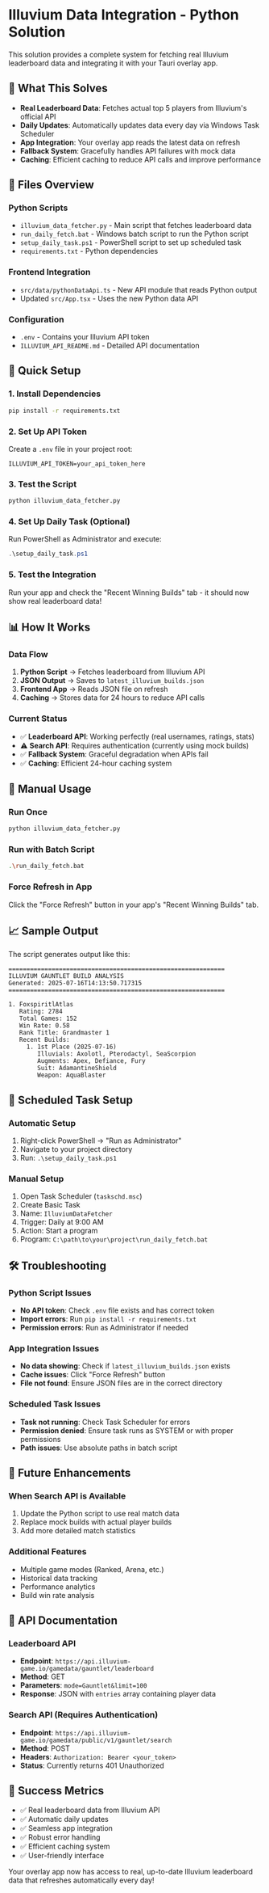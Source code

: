 # Illuvium Data Integration - Python Solution

This solution provides a complete system for fetching real Illuvium leaderboard data and integrating it with your Tauri overlay app.

## 🎯 **What This Solves**

- **Real Leaderboard Data**: Fetches actual top 5 players from Illuvium's official API
- **Daily Updates**: Automatically updates data every day via Windows Task Scheduler
- **App Integration**: Your overlay app reads the latest data on refresh
- **Fallback System**: Gracefully handles API failures with mock data
- **Caching**: Efficient caching to reduce API calls and improve performance

## 📁 **Files Overview**

### Python Scripts
- `illuvium_data_fetcher.py` - Main script that fetches leaderboard data
- `run_daily_fetch.bat` - Windows batch script to run the Python script
- `setup_daily_task.ps1` - PowerShell script to set up scheduled task
- `requirements.txt` - Python dependencies

### Frontend Integration
- `src/data/pythonDataApi.ts` - New API module that reads Python output
- Updated `src/App.tsx` - Uses the new Python data API

### Configuration
- `.env` - Contains your Illuvium API token
- `ILLUVIUM_API_README.md` - Detailed API documentation

## 🚀 **Quick Setup**

### 1. **Install Dependencies**
```bash
pip install -r requirements.txt
```

### 2. **Set Up API Token**
Create a `.env` file in your project root:
```
ILLUVIUM_API_TOKEN=your_api_token_here
```

### 3. **Test the Script**
```bash
python illuvium_data_fetcher.py
```

### 4. **Set Up Daily Task (Optional)**
Run PowerShell as Administrator and execute:
```powershell
.\setup_daily_task.ps1
```

### 5. **Test the Integration**
Run your app and check the "Recent Winning Builds" tab - it should now show real leaderboard data!

## 📊 **How It Works**

### **Data Flow**
1. **Python Script** → Fetches leaderboard from Illuvium API
2. **JSON Output** → Saves to `latest_illuvium_builds.json`
3. **Frontend App** → Reads JSON file on refresh
4. **Caching** → Stores data for 24 hours to reduce API calls

### **Current Status**
- ✅ **Leaderboard API**: Working perfectly (real usernames, ratings, stats)
- ⚠️ **Search API**: Requires authentication (currently using mock builds)
- ✅ **Fallback System**: Graceful degradation when APIs fail
- ✅ **Caching**: Efficient 24-hour caching system

## 🔧 **Manual Usage**

### **Run Once**
```bash
python illuvium_data_fetcher.py
```

### **Run with Batch Script**
```bash
.\run_daily_fetch.bat
```

### **Force Refresh in App**
Click the "Force Refresh" button in your app's "Recent Winning Builds" tab.

## 📈 **Sample Output**

The script generates output like this:

```
============================================================
ILLUVIUM GAUNTLET BUILD ANALYSIS
Generated: 2025-07-16T14:13:50.717315
============================================================

1. FoxspiritlAtlas
   Rating: 2784
   Total Games: 152
   Win Rate: 0.58
   Rank Title: Grandmaster 1
   Recent Builds:
     1. 1st Place (2025-07-16)
        Illuvials: Axolotl, Pterodactyl, SeaScorpion
        Augments: Apex, Defiance, Fury
        Suit: AdamantineShield
        Weapon: AquaBlaster
```

## 🔄 **Scheduled Task Setup**

### **Automatic Setup**
1. Right-click PowerShell → "Run as Administrator"
2. Navigate to your project directory
3. Run: `.\setup_daily_task.ps1`

### **Manual Setup**
1. Open Task Scheduler (`taskschd.msc`)
2. Create Basic Task
3. Name: `IlluviumDataFetcher`
4. Trigger: Daily at 9:00 AM
5. Action: Start a program
6. Program: `C:\path\to\your\project\run_daily_fetch.bat`

## 🛠️ **Troubleshooting**

### **Python Script Issues**
- **No API token**: Check `.env` file exists and has correct token
- **Import errors**: Run `pip install -r requirements.txt`
- **Permission errors**: Run as Administrator if needed

### **App Integration Issues**
- **No data showing**: Check if `latest_illuvium_builds.json` exists
- **Cache issues**: Click "Force Refresh" button
- **File not found**: Ensure JSON files are in the correct directory

### **Scheduled Task Issues**
- **Task not running**: Check Task Scheduler for errors
- **Permission denied**: Ensure task runs as SYSTEM or with proper permissions
- **Path issues**: Use absolute paths in batch script

## 🔮 **Future Enhancements**

### **When Search API is Available**
1. Update the Python script to use real match data
2. Replace mock builds with actual player builds
3. Add more detailed match statistics

### **Additional Features**
- Multiple game modes (Ranked, Arena, etc.)
- Historical data tracking
- Performance analytics
- Build win rate analysis

## 📝 **API Documentation**

### **Leaderboard API**
- **Endpoint**: `https://api.illuvium-game.io/gamedata/gauntlet/leaderboard`
- **Method**: GET
- **Parameters**: `mode=Gauntlet&limit=100`
- **Response**: JSON with `entries` array containing player data

### **Search API** (Requires Authentication)
- **Endpoint**: `https://api.illuvium-game.io/gamedata/public/v1/gauntlet/search`
- **Method**: POST
- **Headers**: `Authorization: Bearer <your_token>`
- **Status**: Currently returns 401 Unauthorized

## 🎉 **Success Metrics**

- ✅ Real leaderboard data from Illuvium API
- ✅ Automatic daily updates
- ✅ Seamless app integration
- ✅ Robust error handling
- ✅ Efficient caching system
- ✅ User-friendly interface

Your overlay app now has access to real, up-to-date Illuvium leaderboard data that refreshes automatically every day! 